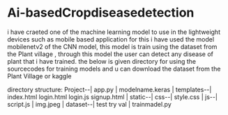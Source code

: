 # Ai-basedCropdiseasedetection
i have craeted one of the machine learning model to use in the lightweight devices such as mobile based application 
for this i have used the model mobilenetv2 of the CNN model, this model is train using the dataset from the Plant village ,
through this model the user can detect any disease of plant that i have trained.
the below is given directory for using the sourcecodes for training models and u can download the dataset from the Plant Village or kaggle


directory structure:
Project--|
         app.py
         |
         modelname.keras
         |
         templates--|
                    index.html
                    login.html
                    login.js
                    signup.html
        |
        static--|
                css--|
                     style.css
                |
                js--|
                    script.js
                |
                img.jpeg
       |
       dataset--|
                test
                try
                val
       |
       trainmadel.py
       
         
